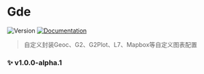 # Gde
![Version](https://img.shields.io/badge/version-0.1.0-blue.svg?cacheSeconds=2592000)
[![Documentation](https://img.shields.io/badge/documentation-yes-brightgreen.svg)](https://github.com/geocompass/geoc-chart#readme)

> 自定义封装Geoc、G2、G2Plot、L7、Mapbox等自定义图表配置

### ✨ v1.0.0-alpha.1
